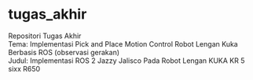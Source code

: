 # tugas_akhir
Repositori Tugas Akhir  
Tema: Implementasi Pick and Place Motion Control Robot Lengan Kuka Berbasis ROS (observasi gerakan)  
Judul: Implementasi ROS 2 Jazzy Jalisco Pada Robot Lengan KUKA KR 5 sixx R650
